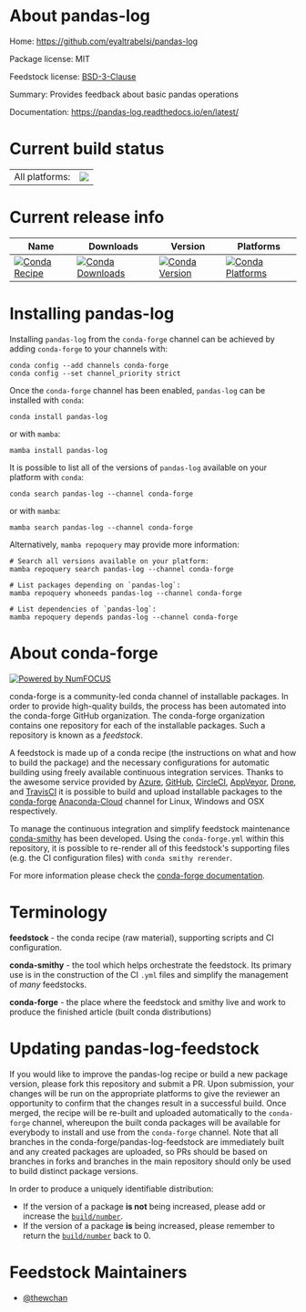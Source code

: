 About pandas-log
================

Home: https://github.com/eyaltrabelsi/pandas-log

Package license: MIT

Feedstock license: [BSD-3-Clause](https://github.com/conda-forge/pandas-log-feedstock/blob/main/LICENSE.txt)

Summary: Provides feedback about basic pandas operations

Documentation: https://pandas-log.readthedocs.io/en/latest/

Current build status
====================


<table><tr><td>All platforms:</td>
    <td>
      <a href="https://dev.azure.com/conda-forge/feedstock-builds/_build/latest?definitionId=16877&branchName=main">
        <img src="https://dev.azure.com/conda-forge/feedstock-builds/_apis/build/status/pandas-log-feedstock?branchName=main">
      </a>
    </td>
  </tr>
</table>

Current release info
====================

| Name | Downloads | Version | Platforms |
| --- | --- | --- | --- |
| [![Conda Recipe](https://img.shields.io/badge/recipe-pandas--log-green.svg)](https://anaconda.org/conda-forge/pandas-log) | [![Conda Downloads](https://img.shields.io/conda/dn/conda-forge/pandas-log.svg)](https://anaconda.org/conda-forge/pandas-log) | [![Conda Version](https://img.shields.io/conda/vn/conda-forge/pandas-log.svg)](https://anaconda.org/conda-forge/pandas-log) | [![Conda Platforms](https://img.shields.io/conda/pn/conda-forge/pandas-log.svg)](https://anaconda.org/conda-forge/pandas-log) |

Installing pandas-log
=====================

Installing `pandas-log` from the `conda-forge` channel can be achieved by adding `conda-forge` to your channels with:

```
conda config --add channels conda-forge
conda config --set channel_priority strict
```

Once the `conda-forge` channel has been enabled, `pandas-log` can be installed with `conda`:

```
conda install pandas-log
```

or with `mamba`:

```
mamba install pandas-log
```

It is possible to list all of the versions of `pandas-log` available on your platform with `conda`:

```
conda search pandas-log --channel conda-forge
```

or with `mamba`:

```
mamba search pandas-log --channel conda-forge
```

Alternatively, `mamba repoquery` may provide more information:

```
# Search all versions available on your platform:
mamba repoquery search pandas-log --channel conda-forge

# List packages depending on `pandas-log`:
mamba repoquery whoneeds pandas-log --channel conda-forge

# List dependencies of `pandas-log`:
mamba repoquery depends pandas-log --channel conda-forge
```


About conda-forge
=================

[![Powered by
NumFOCUS](https://img.shields.io/badge/powered%20by-NumFOCUS-orange.svg?style=flat&colorA=E1523D&colorB=007D8A)](https://numfocus.org)

conda-forge is a community-led conda channel of installable packages.
In order to provide high-quality builds, the process has been automated into the
conda-forge GitHub organization. The conda-forge organization contains one repository
for each of the installable packages. Such a repository is known as a *feedstock*.

A feedstock is made up of a conda recipe (the instructions on what and how to build
the package) and the necessary configurations for automatic building using freely
available continuous integration services. Thanks to the awesome service provided by
[Azure](https://azure.microsoft.com/en-us/services/devops/), [GitHub](https://github.com/),
[CircleCI](https://circleci.com/), [AppVeyor](https://www.appveyor.com/),
[Drone](https://cloud.drone.io/welcome), and [TravisCI](https://travis-ci.com/)
it is possible to build and upload installable packages to the
[conda-forge](https://anaconda.org/conda-forge) [Anaconda-Cloud](https://anaconda.org/)
channel for Linux, Windows and OSX respectively.

To manage the continuous integration and simplify feedstock maintenance
[conda-smithy](https://github.com/conda-forge/conda-smithy) has been developed.
Using the ``conda-forge.yml`` within this repository, it is possible to re-render all of
this feedstock's supporting files (e.g. the CI configuration files) with ``conda smithy rerender``.

For more information please check the [conda-forge documentation](https://conda-forge.org/docs/).

Terminology
===========

**feedstock** - the conda recipe (raw material), supporting scripts and CI configuration.

**conda-smithy** - the tool which helps orchestrate the feedstock.
                   Its primary use is in the construction of the CI ``.yml`` files
                   and simplify the management of *many* feedstocks.

**conda-forge** - the place where the feedstock and smithy live and work to
                  produce the finished article (built conda distributions)


Updating pandas-log-feedstock
=============================

If you would like to improve the pandas-log recipe or build a new
package version, please fork this repository and submit a PR. Upon submission,
your changes will be run on the appropriate platforms to give the reviewer an
opportunity to confirm that the changes result in a successful build. Once
merged, the recipe will be re-built and uploaded automatically to the
`conda-forge` channel, whereupon the built conda packages will be available for
everybody to install and use from the `conda-forge` channel.
Note that all branches in the conda-forge/pandas-log-feedstock are
immediately built and any created packages are uploaded, so PRs should be based
on branches in forks and branches in the main repository should only be used to
build distinct package versions.

In order to produce a uniquely identifiable distribution:
 * If the version of a package **is not** being increased, please add or increase
   the [``build/number``](https://docs.conda.io/projects/conda-build/en/latest/resources/define-metadata.html#build-number-and-string).
 * If the version of a package **is** being increased, please remember to return
   the [``build/number``](https://docs.conda.io/projects/conda-build/en/latest/resources/define-metadata.html#build-number-and-string)
   back to 0.

Feedstock Maintainers
=====================

* [@thewchan](https://github.com/thewchan/)

